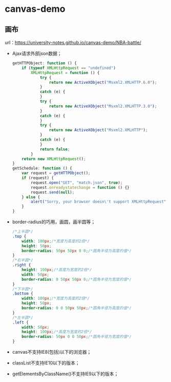 # canvas-demo
## 画布
url：https://university-notes.github.io/canvas-demo/NBA-battle/

* Ajax请求外部json数据；


	``` javascript
	getHTTPObject: function () {
		if (typeof XMLHttpRequest == "undefined")
			XMLHttpRequest = function () {
				try {
					return new ActiveXObject("Msxml2.XMLHTTP.6.0");
				}
				catch (e) {
				}
				try {
					return new ActiveXObject("Msxml2.XMLHTTP.3.0");
				}
				catch (e) {
				}
				try {
					return new ActiveXObject("Msxml2.XMLHTTP");
				}
				catch (e) {
				}
				return false;
			}
		return new XMLHttpRequest();
	}
	getSchedule: function () {
		var request = getHTTPObject();
		if (request) {
			request.open("GET", "match.json", true);
			request.onreadystatechange = function () {}
			request.send(null);
		} else {
			alert("Sorry, your browser doesn\'t support XMLHttpRequest");
		}
	}
	```

* border-radius的巧用，画圆，画半圆等；

	``` css
	/*上半圆*/
	.top {
		width: 100px;/*宽度为高度的2倍*/
		height: 50px;
		border-radius: 50px 50px 0 0;/*圆角半径为高度的值*/
	}
	/*右半圆*/
	.right {
		height: 100px;/*高度为宽度的2倍*/
		width: 50px;
		border-radius: 0 50px 50px 0;/*圆角半径为宽度的值*/
	}
	/*下半圆*/
	.bottom {
		width: 100px;/*宽度为高度的2倍*/
		height: 50px;
		border-radius: 0 0 50px 50px;/*圆角半径为高度的值*/
	}
	/*左半圆*/
	.left {
		width: 50px;
		height: 100px;/*高度为宽度的2倍*/
		border-radius: 50px 0 0 50px;/*圆角半径为宽度的值*/
	}
	```

* canvas不支持IE8(包括)以下的浏览器；
* classList不支持IE10以下的版本；
* getElementsByClassName()不支持IE9以下的版本；